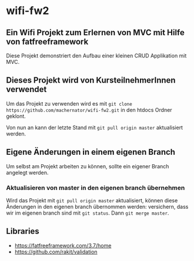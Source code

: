 # wifi-fw2

## Ein Wifi Projekt zum Erlernen von MVC mit Hilfe von fatfreeframework

Diese Projekt demonstriert den Aufbau einer kleinen CRUD Applikation mit MVC.

## Dieses Projekt wird von KursteilnehmerInnen verwendet

Um das Projekt zu verwenden wird es mit ```git clone https://github.com/machernator/wifi-fw2.git``` in den htdocs Ordner geklont.

Von nun an kann der letzte Stand mit ```git pull origin master``` aktualisiert werden.

## Eigene Änderungen in einem eigenen Branch

Um selbst am Projekt arbeiten zu können, sollte ein eigener Branch angelegt werden.

### Aktualisieren von master in den eigenen branch übernehmen

Wird das Projekt mit ```git pull origin master``` aktualisiert, können diese Änderungen in den eigenen branch übernommen werden: versichern, dass wir im eigenen branch sind mit ```git status```. Dann ```git merge master```.

## Libraries

- https://fatfreeframework.com/3.7/home
- https://github.com/rakit/validation